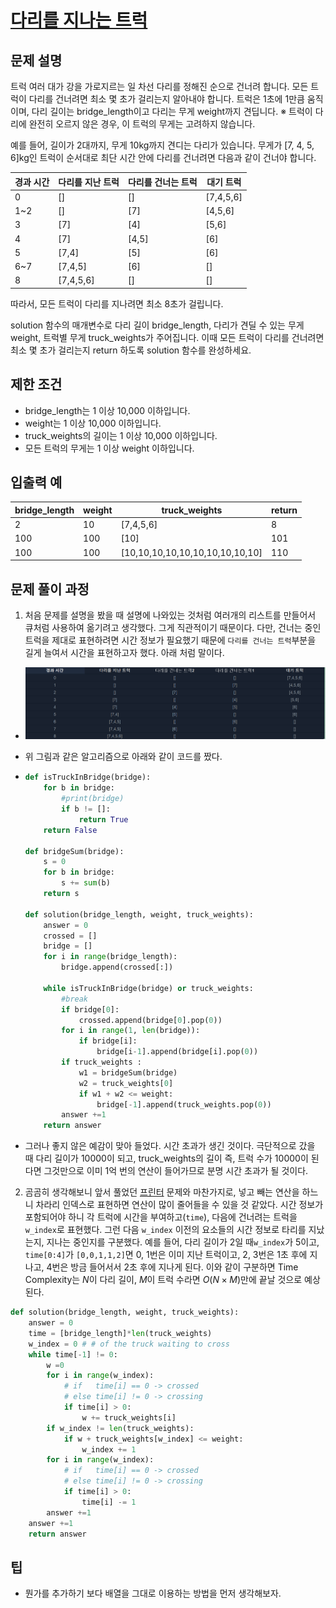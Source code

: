# [다리를 지나는 트럭](https://programmers.co.kr/learn/courses/30/lessons/42583)

## 문제 설명

트럭 여러 대가 강을 가로지르는 일 차선 다리를 정해진 순으로 건너려 합니다. 모든 트럭이 다리를 건너려면 최소 몇 초가 걸리는지 알아내야 합니다. 트럭은 1초에 1만큼 움직이며, 다리 길이는 bridge_length이고 다리는 무게 weight까지 견딥니다.
※ 트럭이 다리에 완전히 오르지 않은 경우, 이 트럭의 무게는 고려하지 않습니다.

예를 들어, 길이가 2대까지, 무게 10kg까지 견디는 다리가 있습니다. 무게가 [7, 4, 5, 6]kg인 트럭이 순서대로 최단 시간 안에 다리를 건너려면 다음과 같이 건너야 합니다.

| 경과 시간 | 다리를 지난 트럭 | 다리를 건너는 트럭 | 대기 트럭 |
| --------- | ---------------- | ------------------ | --------- |
| 0         | []               | []                 | [7,4,5,6] |
| 1~2       | []               | [7]                | [4,5,6]   |
| 3         | [7]              | [4]                | [5,6]     |
| 4         | [7]              | [4,5]              | [6]       |
| 5         | [7,4]            | [5]                | [6]       |
| 6~7       | [7,4,5]          | [6]                | []        |
| 8         | [7,4,5,6]        | []                 | []        |

따라서, 모든 트럭이 다리를 지나려면 최소 8초가 걸립니다.

solution 함수의 매개변수로 다리 길이 bridge_length, 다리가 견딜 수 있는 무게 weight, 트럭별 무게 truck_weights가 주어집니다. 이때 모든 트럭이 다리를 건너려면 최소 몇 초가 걸리는지 return 하도록 solution 함수를 완성하세요.

## 제한 조건

- bridge_length는 1 이상 10,000 이하입니다.
- weight는 1 이상 10,000 이하입니다.
- truck_weights의 길이는 1 이상 10,000 이하입니다.
- 모든 트럭의 무게는 1 이상 weight 이하입니다.

## 입출력 예

| bridge_length | weight | truck_weights                   | return |
| ------------- | ------ | ------------------------------- | ------ |
| 2             | 10     | [7,4,5,6]                       | 8      |
| 100           | 100    | [10]                            | 101    |
| 100           | 100    | [10,10,10,10,10,10,10,10,10,10] | 110    |

## 문제 풀이 과정

1.  처음 문제를 설명을 봤을 때 설명에 나와있는 것처럼 여러개의 리스트를 만들어서 큐처럼 사용하여 옮기려고 생각했다. 그게 직관적이기 때문이다. 다만, 건너는 중인 트럭을 제대로 표현하려면 시간 정보가 필요했기 때문에 `다리를 건너는 트럭`부분을 길게 늘여서 시간을 표현하고자 했다. 아래 처럼 말이다.

   - ![1548771859224](assets/1548771859224.png)

   - 위 그림과 같은 알고리즘으로 아래와 같이 코드를 짰다. 

   - ```python
     def isTruckInBridge(bridge):
         for b in bridge:
             #print(bridge)
             if b != []:
                 return True
         return False
     
     def bridgeSum(bridge):
         s = 0
         for b in bridge:
             s += sum(b)
         return s
     
     def solution(bridge_length, weight, truck_weights):
         answer = 0
         crossed = []
         bridge = []
         for i in range(bridge_length):
             bridge.append(crossed[:])
         
         while isTruckInBridge(bridge) or truck_weights:
             #break
             if bridge[0]:
                 crossed.append(bridge[0].pop(0))
             for i in range(1, len(bridge)):
                 if bridge[i]:
                     bridge[i-1].append(bridge[i].pop(0))
             if truck_weights :
                 w1 = bridgeSum(bridge)
                 w2 = truck_weights[0]            
                 if w1 + w2 <= weight:
                     bridge[-1].append(truck_weights.pop(0))
             answer +=1 
         return answer
     
     ```

   - 그러나 좋지 않은 예감이 맞아 들었다. 시간 초과가 생긴 것이다. 극단적으로 갔을 때 다리 길이가 10000이 되고, truck_weights의 길이 즉, 트럭 수가 10000이 된다면 그것만으로 이미 1억 번의 연산이 들어가므로 분명 시간 초과가 될 것이다.

2. 곰곰히 생각해보니 앞서 풀었던 [프린터](프린터.md) 문제와 마찬가지로, 넣고 빼는 연산을 하느니 차라리 인덱스로 표현하면 연산이 많이 줄어들을 수 있을 것 같았다. 시간 정보가 포함되어야 하니 각 트럭에 시간을 부여하고(`time`), 다음에 건너려는 트럭을 `w_index`로 표현했다. 그런 다음 `w_index` 이전의 요소들의 시간 정보로 타리를 지났는지, 지나는 중인지를 구분했다. 예를 들어, 다리 길이가 2일 때`w_index`가 5이고, `time[0:4]`가 `[0,0,1,1,2]`면 0, 1번은 이미 지난 트럭이고, 2, 3번은 1초 후에 지나고, 4번은 방금 들어서서 2초 후에 지나게 된다. 이와 같이 구분하면 Time Complexity는 $N$이 다리 길이, $M$이 트럭 수라면  $O(N \times M)$만에 끝날 것으로 예상된다.

```python
def solution(bridge_length, weight, truck_weights):
    answer = 0
    time = [bridge_length]*len(truck_weights)
    w_index = 0 # # of the truck waiting to cross
    while time[-1] != 0:
        w =0 
        for i in range(w_index):
            # if   time[i] == 0 -> crossed
            # else time[i] != 0 -> crossing
            if time[i] > 0:
                w += truck_weights[i]
        if w_index != len(truck_weights):
            if w + truck_weights[w_index] <= weight:
                w_index += 1
        for i in range(w_index):
            # if   time[i] == 0 -> crossed
            # else time[i] != 0 -> crossing
            if time[i] > 0:
                time[i] -= 1
        answer +=1 
    answer +=1
    return answer
```



## 팁

- 뭔가를 추가하기 보다 배열을 그대로 이용하는 방법을 먼저 생각해보자. 
